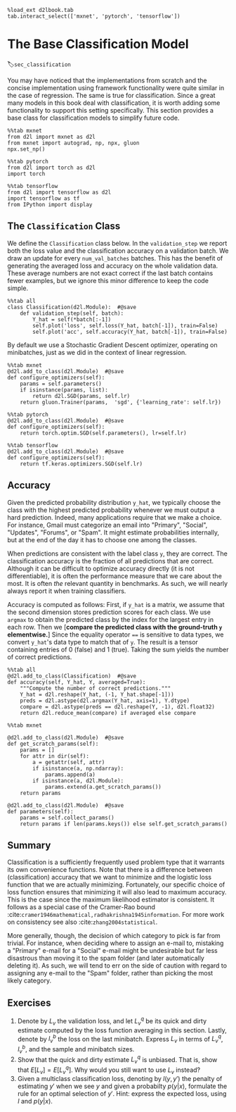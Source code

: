 ```{.python .input  n=1}
%load_ext d2lbook.tab
tab.interact_select(['mxnet', 'pytorch', 'tensorflow'])
```

# The Base Classification Model
:label:`sec_classification`

You may have noticed that the implementations from scratch and the concise implementation using framework functionality were quite similar in the case of regression. The same is true for classification. Since a great many models in this book deal with classification, it is worth adding some functionality to support this setting specifically. This section provides a base class for classification models to simplify future code.

```{.python .input}
%%tab mxnet
from d2l import mxnet as d2l
from mxnet import autograd, np, npx, gluon
npx.set_np()
```

```{.python .input}
%%tab pytorch
from d2l import torch as d2l
import torch
```

```{.python .input}
%%tab tensorflow
from d2l import tensorflow as d2l
import tensorflow as tf
from IPython import display
```

## The `Classification` Class

We define the `Classification` class below. In the `validation_step` we report both the loss value and the classification accuracy on a validation batch. We draw an update for every `num_val_batches` batches. This has the benefit of generating the averaged loss and accuracy on the whole validation data. These average numbers are not exact correct if the last batch contains fewer examples, but we ignore this minor difference to keep the code simple.

```{.python .input}
%%tab all
class Classification(d2l.Module):  #@save
    def validation_step(self, batch):
        Y_hat = self(*batch[:-1])
        self.plot('loss', self.loss(Y_hat, batch[-1]), train=False)
        self.plot('acc', self.accuracy(Y_hat, batch[-1]), train=False)
```

By default we use a Stochastic Gradient Descent optimizer, operating on minibatches, just as we did in the context of linear regression.

```{.python .input}
%%tab mxnet
@d2l.add_to_class(d2l.Module)  #@save
def configure_optimizers(self):
    params = self.parameters()
    if isinstance(params, list):
        return d2l.SGD(params, self.lr)
    return gluon.Trainer(params,  'sgd', {'learning_rate': self.lr})
```

```{.python .input}
%%tab pytorch
@d2l.add_to_class(d2l.Module)  #@save
def configure_optimizers(self):
    return torch.optim.SGD(self.parameters(), lr=self.lr)
```

```{.python .input}
%%tab tensorflow
@d2l.add_to_class(d2l.Module)  #@save
def configure_optimizers(self):
    return tf.keras.optimizers.SGD(self.lr)
```

## Accuracy

Given the predicted probability distribution `y_hat`,
we typically choose the class with the highest predicted probability
whenever we must output a hard prediction.
Indeed, many applications require that we make a choice.
For instance, Gmail must categorize an email into "Primary", "Social", "Updates", "Forums", or "Spam".
It might estimate probabilities internally,
but at the end of the day it has to choose one among the classes.

When predictions are consistent with the label class `y`, they are correct.
The classification accuracy is the fraction of all predictions that are correct.
Although it can be difficult to optimize accuracy directly (it is not differentiable),
it is often the performance measure that we care about the most. It is often *the*
relevant quantity in benchmarks. As such, we will nearly always report it when training classifiers.

Accuracy is computed as follows:
First, if `y_hat` is a matrix,
we assume that the second dimension stores prediction scores for each class.
We use `argmax` to obtain the predicted class by the index for the largest entry in each row.
Then we [**compare the predicted class with the ground-truth `y` elementwise.**]
Since the equality operator `==` is sensitive to data types,
we convert `y_hat`'s data type to match that of `y`.
The result is a tensor containing entries of 0 (false) and 1 (true).
Taking the sum yields the number of correct predictions.

```{.python .input}
%%tab all
@d2l.add_to_class(Classification)  #@save
def accuracy(self, Y_hat, Y, averaged=True):
    """Compute the number of correct predictions."""
    Y_hat = d2l.reshape(Y_hat, (-1, Y_hat.shape[-1]))
    preds = d2l.astype(d2l.argmax(Y_hat, axis=1), Y.dtype)
    compare = d2l.astype(preds == d2l.reshape(Y, -1), d2l.float32)
    return d2l.reduce_mean(compare) if averaged else compare
```

```{.python .input}
%%tab mxnet

@d2l.add_to_class(d2l.Module)  #@save
def get_scratch_params(self):
    params = []
    for attr in dir(self):
        a = getattr(self, attr)
        if isinstance(a, np.ndarray):
            params.append(a)
        if isinstance(a, d2l.Module):
            params.extend(a.get_scratch_params())
    return params

@d2l.add_to_class(d2l.Module)  #@save
def parameters(self):
    params = self.collect_params()
    return params if len(params.keys()) else self.get_scratch_params()
```

## Summary

Classification is a sufficiently frequently used problem type that it warrants its own convenience functions. Note that there is a difference between (classification) accuracy that we want to minimize and the logistic loss function that we are actually minimizing. Fortunately, our specific choice of loss function ensures that minimizing it will also lead to maximum accuracy. This is the case since the maximum likelihood estimator is consistent. It follows as a special case of the Cramer-Rao bound :cite:`cramer1946mathematical,radhakrishna1945information`. For more work on consistency see also :cite:`zhang2004statistical`.

More generally, though, the decision of which category to pick is far from trivial. For instance, when deciding where to assign an e-mail to, mistaking a "Primary" e-mail for a "Social" e-mail might be undesirable but far less disastrous than moving it to the spam folder (and later automatically deleting it). As such, we will tend to err on the side of caution with regard to assigning any e-mail to the "Spam" folder, rather than picking the most likely category.

## Exercises

1. Denote by $L_v$ the validation loss, and let $L_v^q$ be its quick and dirty estimate computed by the loss function averaging in this section. Lastly, denote by $l_v^b$ the loss on the last minibatch. Express $L_v$ in terms of $L_v^q$, $l_v^b$, and the sample and minibatch sizes.
1. Show that the quick and dirty estimate $L_v^q$ is unbiased. That is, show that $E[L_v] = E[L_v^q]$. Why would you still want to use $L_v$ instead?
1. Given a multiclass classification loss, denoting by $l(y,y')$ the penalty of estimating $y'$ when we see $y$ and given a probabilty $p(y|x)$, formulate the rule for an optimal selection of $y'$. Hint: express the expected loss, using $l$ and $p(y|x)$.

